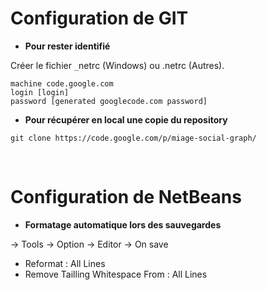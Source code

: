 # Configuration de GIT #
  * **Pour rester identifié**

Créer le fichier `_`netrc (Windows) ou .netrc (Autres).
```
machine code.google.com 
login [login] 
password [generated googlecode.com password]
```

  * **Pour récupérer en local une copie du repository**

```
git clone https://code.google.com/p/miage-social-graph/
```

<br>
<h1>Configuration de NetBeans</h1>
<ul><li><b>Formatage automatique lors des sauvegardes</b></li></ul>

-> Tools -> Option -> Editor -> On save<br>
<ul><li>Reformat : All Lines<br>
</li><li>Remove Tailling Whitespace From : All Lines